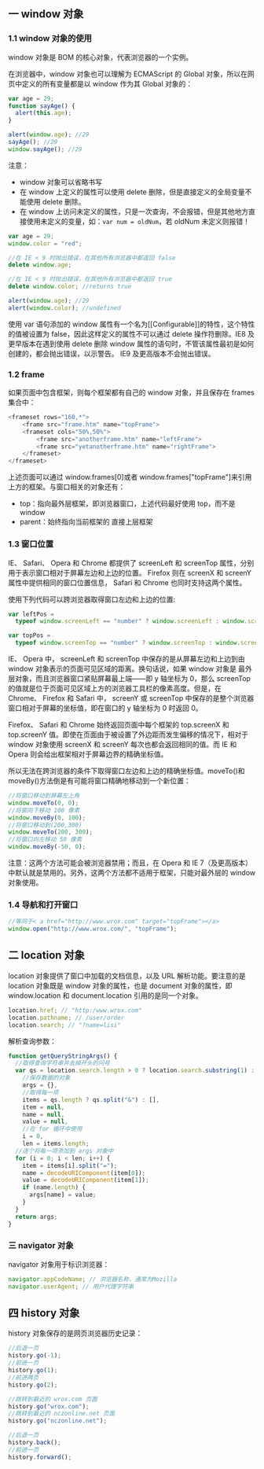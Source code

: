 ## 一 window 对象

### 1.1 window 对象的使用

window 对象是 BOM 的核心对象，代表浏览器的一个实例。

在浏览器中，window 对象也可以理解为 ECMAScript 的 Global 对象，所以在网页中定义的所有变量都是以 window 作为其 Global 对象的：

```js
var age = 29;
function sayAge() {
  alert(this.age);
}

alert(window.age); //29
sayAge(); //29
window.sayAge(); //29
```

注意：

- window 对象可以省略书写
- 在 window 上定义的属性可以使用 delete 删除，但是直接定义的全局变量不能使用 delete 删除。
- 在 window 上访问未定义的属性，只是一次查询，不会报错，但是其他地方直接使用未定义的变量，如：`var num = oldNum`，若 oldNum 未定义则报错！

```js
var age = 29;
window.color = "red";

//在 IE < 9 时抛出错误，在其他所有浏览器中都返回 false
delete window.age;

//在 IE < 9 时抛出错误，在其他所有浏览器中都返回 true
delete window.color; //returns true

alert(window.age); //29
alert(window.color); //undefined
```

使用 var 语句添加的 window 属性有一个名为[[Configurable]]的特性，这个特性的值被设置为 false，因此这样定义的属性不可以通过 delete 操作符删除。IE8 及更早版本在遇到使用 delete 删除 window 属性的语句时，不管该属性最初是如何创建的，都会抛出错误，以示警告。 IE9 及更高版本不会抛出错误。

### 1.2 frame

如果页面中包含框架，则每个框架都有自己的 window 对象，并且保存在 frames 集合中：

```js
<frameset rows="160,*">
    <frame src="frame.htm" name="topFrame">
    <frameset cols="50%,50%">
        <frame src="anotherframe.htm" name="leftFrame">
        <frame src="yetanotherframe.htm" name="rightFrame">
    </frameset>
</frameset>
```

上述页面可以通过
window.frames[0]或者 window.frames["topFrame"]来引用上方的框架。与窗口相关的对象还有：

- top：指向最外层框架，即浏览器窗口，上述代码最好使用 top，而不是 window
- parent：始终指向当前框架的
  直接上层框架

### 1.3 窗口位置

IE、 Safari、 Opera 和 Chrome 都提供了 screenLeft 和 screenTop 属性，分别用于表示窗口相对于屏幕左边和上边的位置。 Firefox 则在 screenX 和 screenY 属性中提供相同的窗口位置信息， Safari 和 Chrome 也同时支持这两个属性。

使用下列代码可以跨浏览器取得窗口左边和上边的位置:

```js
var leftPos =
  typeof window.screenLeft == "number" ? window.screenLeft : window.screenX;

var topPos =
  typeof window.screenTop == "number" ? window.screenTop : window.screenY;
```

IE、 Opera 中， screenLeft 和 screenTop 中保存的是从屏幕左边和上边到由 window 对象表示的页面可见区域的距离。换句话说，如果 window 对象是
最外层对象，而且浏览器窗口紧贴屏幕最上端——即 y 轴坐标为 0，那么 screenTop 的值就是位于页面可见区域上方的浏览器工具栏的像素高度。但是，在 Chrome、 Firefox 和 Safari 中， screenY 或 screenTop 中保存的是整个浏览器窗口相对于屏幕的坐标值，即在窗口的 y 轴坐标为 0 时返回 0。

Firefox、 Safari 和 Chrome 始终返回页面中每个框架的 top.screenX 和 top.screenY 值。即使在页面由于被设置了外边距而发生偏移的情况下，相对于 window 对象使用 screenX 和 screenY 每次也都会返回相同的值。而 IE 和 Opera 则会给出框架相对于屏幕边界的精确坐标值。

所以无法在跨浏览器的条件下取得窗口左边和上边的精确坐标值。moveTo()和 moveBy()方法倒是有可能将窗口精确地移动到一个新位置：

```js
//将窗口移动到屏幕左上角
window.moveTo(0, 0);
//将窗向下移动 100 像素
window.moveBy(0, 100);
//将窗口移动到(200,300)
window.moveTo(200, 300);
//将窗口向左移动 50 像素
window.moveBy(-50, 0);
```

注意：这两个方法可能会被浏览器禁用；而且，在 Opera 和 IE 7（及更高版本）中默认就是禁用的。另外，这两个方法都不适用于框架，只能对最外层的 window 对象使用。

### 1.4 导航和打开窗口

```js
//等同于< a href="http://www.wrox.com" target="topFrame"></a>
window.open("http://www.wrox.com/", "topFrame");
```

## 二 location 对象

location 对象提供了窗口中加载的文档信息，以及 URL 解析功能。要注意的是 location 对象既是 window 对象的属性，也是 document 对象的属性，即 window.location 和 document.location 引用的是同一个对象。

```js
location.href; // "http:/www.wrox.com"
location.pathname; // /user/order
location.search; // "?name=lisi"
```

解析查询参数：

```js
function getQueryStringArgs() {
  //取得查询字符串并去掉开头的问号
  var qs = location.search.length > 0 ? location.search.substring(1) : "",
    //保存数据的对象
    args = {},
    //取得每一项
    items = qs.length ? qs.split("&") : [],
    item = null,
    name = null,
    value = null,
    //在 for 循环中使用
    i = 0,
    len = items.length;
  //逐个将每一项添加到 args 对象中
  for (i = 0; i < len; i++) {
    item = items[i].split("=");
    name = decodeURIComponent(item[0]);
    value = decodeURIComponent(item[1]);
    if (name.length) {
      args[name] = value;
    }
  }
  return args;
}
```

### 三 navigator 对象

navigator 对象用于标识浏览器：

```js
navigator.appCodeName; // 浏览器名称，通常为Mozilla
navigator.userAgent; // 用户代理字符串
```

## 四 history 对象

history 对象保存的是网页浏览器历史记录：

```js
//后退一页
history.go(-1);
//前进一页
history.go(1);
//前进两页
history.go(2);

//跳转到最近的 wrox.com 页面
history.go("wrox.com");
//跳转到最近的 nczonline.net 页面
history.go("nczonline.net");

//后退一页
history.back();
//前进一页
history.forward();
```
